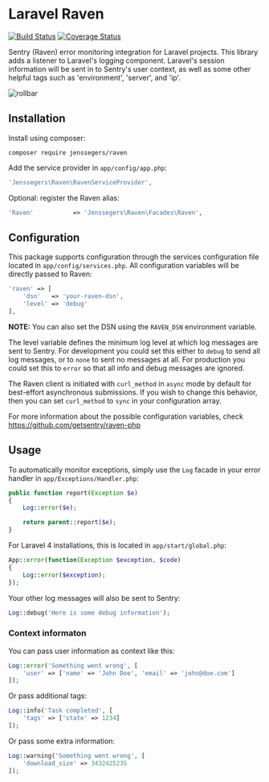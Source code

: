 Laravel Raven
==============

[![Build Status](http://img.shields.io/travis/jenssegers/laravel-raven.svg)](https://travis-ci.org/jenssegers/laravel-raven) [![Coverage Status](http://img.shields.io/coveralls/jenssegers/laravel-raven.svg)](https://coveralls.io/r/jenssegers/laravel-raven)

Sentry (Raven) error monitoring integration for Laravel projects. This library adds a listener to Laravel's logging component. Laravel's session information will be sent in to Sentry's user context, as well as some other helpful tags such as 'environment', 'server', and 'ip'.

![rollbar](https://www.getsentry.com/_static/getsentry/images/hero.png)

Installation
------------

Install using composer:

```
composer require jenssegers/raven
```

Add the service provider in `app/config/app.php`:

```php
'Jenssegers\Raven\RavenServiceProvider',
```

Optional: register the Raven alias:

```php
'Raven'           => 'Jenssegers\Raven\Facades\Raven',
```

Configuration
-------------

This package supports configuration through the services configuration file located in `app/config/services.php`. All configuration variables will be directly passed to Raven:

```php
'raven' => [
    'dsn'   => 'your-raven-dsn',
    'level' => 'debug'
],
```

**NOTE:** You can also set the DSN using the `RAVEN_DSN` environment variable.

The level variable defines the minimum log level at which log messages are sent to Sentry. For development you could set this either to `debug` to send all log messages, or to `none` to sent no messages at all. For production you could set this to `error` so that all info and debug messages are ignored.

The Raven client is initiated with `curl_method` in `async` mode by default for best-effort asynchronous submissions. If you wish to change this behavior, then you can set `curl_method` to `sync` in your configuration array.

For more information about the possible configuration variables, check https://github.com/getsentry/raven-php

Usage
-----

To automatically monitor exceptions, simply use the `Log` facade in your error handler in `app/Exceptions/Handler.php`:

```php
public function report(Exception $e)
{
    Log::error($e);

    return parent::report($e);
}
```

For Laravel 4 installations, this is located in `app/start/global.php`:

```php
App::error(function(Exception $exception, $code)
{
    Log::error($exception);
});
```

Your other log messages will also be sent to Sentry:

```php
Log::debug('Here is some debug information');
```

### Context informaton

You can pass user information as context like this:

```php
Log::error('Something went wrong', [
    'user' => ['name' => 'John Doe', 'email' => 'john@doe.com']
]);
```

Or pass additional tags:

```php
Log::info('Task completed', [
    'tags' => ['state' => 1234]
]);
```

Or pass some extra information:

```php
Log::warning('Something went wrong', [
    'download_size' => 3432425235
]);
```
